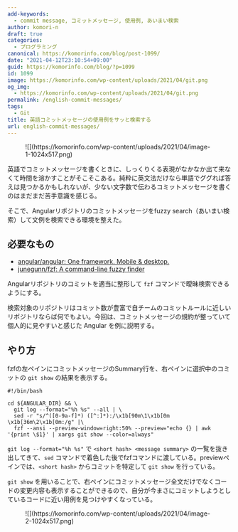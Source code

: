 ```yaml
---
add-keywords:
  - commit message, コミットメッセージ, 使用例, あいまい検索
author: komori-n
draft: true
categories:
  - プログラミング
canonical: https://komorinfo.com/blog/post-1099/
date: "2021-04-12T23:10:54+09:00"
guid: https://komorinfo.com/blog/?p=1099
id: 1099
image: https://komorinfo.com/wp-content/uploads/2021/04/git.png
og_img:
  - https://komorinfo.com/wp-content/uploads/2021/04/git.png
permalink: /english-commit-messages/
tags:
  - Git
title: 英語コミットメッセージの使用例をサッと検索する
url: english-commit-messages/
---
```


<figure class="wp-block-image size-large">![](https://komorinfo.com/wp-content/uploads/2021/04/image-1-1024x517.png)</figure>英語でコミットメッセージを書くときに、しっくりくる表現がなかなか出て来なくて時間を溶かすことがそこそこある。純粋に英文法だけなら単語でググれば答えは見つかるかもしれないが、少ない文字数で伝わるコミットメッセージを書くのはまだまだ苦手意識を感じる。

そこで、Angularリポジトリのコミットメッセージをfuzzy search（あいまい検索）して文例を検索できる環境を整えた。

## 必要なもの

- [](https://github.com/angular/angular)[angular/angular: One framework. Mobile &amp; desktop.](https://github.com/angular/angular)
- [junegunn/fzf: A command-line fuzzy finder](https://github.com/junegunn/fzf)

Angularリポジトリのコミットを適当に整形して `fzf` コマンドで曖昧検索できるようにする。

検索対象のリポジトリはコミット数が豊富で自チームのコミットルールに近しいリポジトリならば何でもよい。今回は、コミットメッセージの規約が整っていて個人的に見やすいと感じた Angular を例に説明する。

## やり方

fzfの左ペインにコミットメッセージのSummary行を、右ペインに選択中のコミットの `git show` の結果を表示する。

```
#!/bin/bash

cd ${ANGULAR_DIR} && \
  git log --format="%h %s" --all | \
  sed -r "s/^([0-9a-f]*) ([^:]*):/\x1b[90m\1\x1b[0m \x1b[36m\2\x1b[0m:/g" |\
  fzf --ansi --preview-window=right:50% --preview="echo {} | awk '{print \$1}' | xargs git show --color=always"
```

`git log --format="%h %s"` で `<short hash> <message summary>` の一覧を抜き出してきて、`sed` コマンドで着色した後でfzfコマンドに渡している。previewペインでは、`<short hash>` からコミットを特定して `git show` を行っている。

`git show` を用いることで、右ペインにコミットメッセージ全文だけでなくコードの変更内容も表示することができるので、自分が今まさにコミットしようとしているコードに近い用例を見つけやすくなっている。

<figure class="wp-block-image size-large">![](https://komorinfo.com/wp-content/uploads/2021/04/image-2-1024x517.png)</figure>
